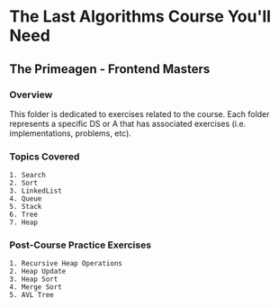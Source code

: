 # The Last Algorithms Course You'll Need
## The Primeagen - Frontend Masters

### Overview
This folder is dedicated to exercises related to the course. Each folder represents a specific DS or A that has
associated exercises (i.e. implementations, problems, etc).

### Topics Covered

    1. Search
    2. Sort
    3. LinkedList
    4. Queue
    5. Stack
    6. Tree
    7. Heap

### Post-Course Practice Exercises
    
    1. Recursive Heap Operations
    2. Heap Update
    3. Heap Sort
    4. Merge Sort
    5. AVL Tree
